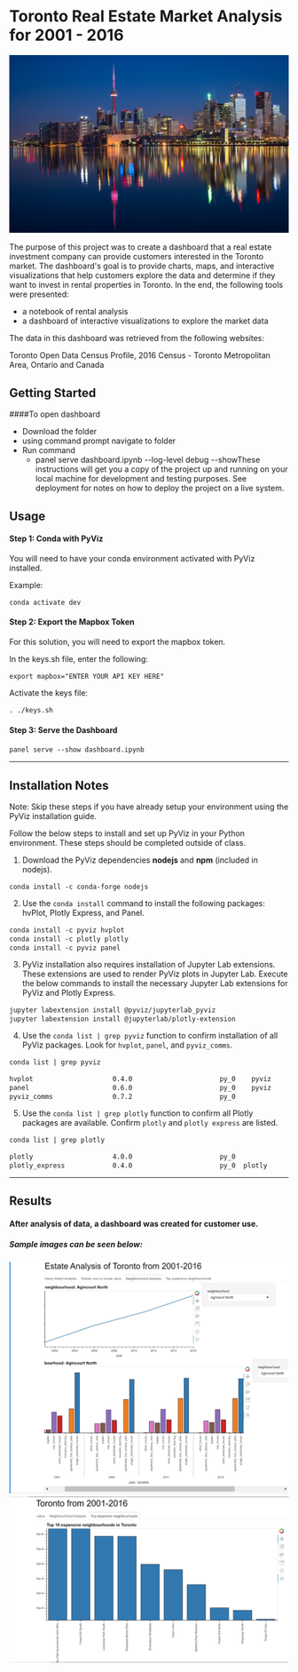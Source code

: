 # Toronto Real Estate Market Analysis for 2001 - 2016

![Toronto at night](images/toronto.jpg)

The purpose of this project was to create a dashboard that a real estate investment company can provide customers interested in the Toronto market. The dashboard's goal is to provide charts, maps, and interactive visualizations that help customers explore the data and determine if they want to invest in rental properties in Toronto.
In the end, the following tools were presented: 


- a notebook of rental analysis
- a dashboard of interactive visualizations to explore the market data


The data in this dashboard was retrieved from the following websites:

Toronto Open Data
Census Profile, 2016 Census - Toronto Metropolitan Area, Ontario and Canada

## Getting Started
####To open dashboard 
 * Download the folder 
 * using command prompt navigate to folder 
 * Run command 
    * panel serve dashboard.ipynb --log-level debug --showThese instructions will get you a copy of the project up and running on your local machine for development and testing purposes. See deployment for notes on how to deploy the project on a live system.



## Usage

#### Step 1: Conda with PyViz

You will need to have your conda environment activated with PyViz installed. 

Example:
```
conda activate dev
```

#### Step 2: Export the Mapbox Token

For this solution, you will need to export the mapbox token.

In the keys.sh file, enter the following:

```shell
export mapbox="ENTER YOUR API KEY HERE"
```

Activate the keys file:
```shell
. ./keys.sh
```

#### Step 3: Serve the Dashboard

```shell
panel serve --show dashboard.ipynb
```

---

## Installation Notes

Note: Skip these steps if you have already setup your environment using the PyViz installation guide.

Follow the below steps to install and set up PyViz in your Python environment. These steps should be completed outside of class.

1. Download the PyViz dependencies **nodejs** and **npm** (included in nodejs).

```shell
conda install -c conda-forge nodejs
```

2. Use the `conda install` command to install the following packages: hvPlot, Plotly Express, and Panel.

```shell
conda install -c pyviz hvplot
conda install -c plotly plotly
conda install -c pyviz panel
```

3. PyViz installation also requires installation of Jupyter Lab extensions. These extensions are used to render PyViz plots in Jupyter Lab. Execute the below commands to install the necessary Jupyter Lab extensions for PyViz and Plotly Express.

```shell
jupyter labextension install @pyviz/jupyterlab_pyviz
jupyter labextension install @jupyterlab/plotly-extension
```

4. Use the `conda list | grep pyviz` function to confirm installation of all PyViz packages. Look for `hvplot`, `panel`, and `pyviz_comms`.

```shell
conda list | grep pyviz
```

```
hvplot                    0.4.0                      py_0    pyviz
panel                     0.6.0                      py_0    pyviz
pyviz_comms               0.7.2                      py_0
```

5. Use the `conda list | grep plotly` function to confirm all Plotly packages are available. Confirm `plotly` and `plotly express` are listed.

```shell
conda list | grep plotly
```

```
plotly                    4.0.0                      py_0
plotly_express            0.4.0                      py_0  plotly
```

---



## Results

#### After analysis of data, a dashboard was created for customer use. 
##### Sample images can be seen below:

![dash_estate](images/estate.jpg)
![dash_image](images/top_10.jpg)

